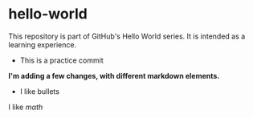 # hello-world
This repository is part of GitHub's Hello World series. It is intended as a learning experience. 
* This is a practice commit

**I'm adding a few changes, with different markdown elements.**

- I like bullets


I like $m \alpha th$
